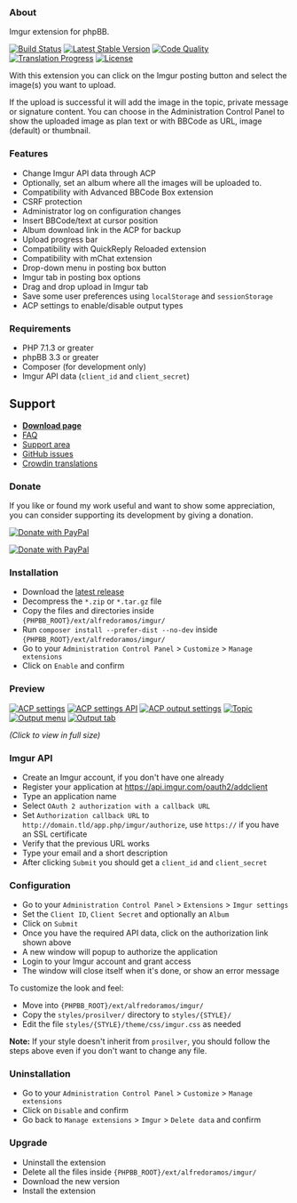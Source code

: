 ### About

Imgur extension for phpBB.

[![Build Status](https://img.shields.io/github/workflow/status/AlfredoRamos/phpbb-ext-imgur/CI?style=flat-square)](https://github.com/AlfredoRamos/phpbb-ext-imgur/actions)
[![Latest Stable Version](https://img.shields.io/github/tag/AlfredoRamos/phpbb-ext-imgur.svg?label=stable&style=flat-square)](https://github.com/AlfredoRamos/phpbb-ext-imgur/releases)
[![Code Quality](https://img.shields.io/codacy/grade/e45e4f83b6724dfe97c43b596ec61d3b.svg?style=flat-square)](https://app.codacy.com/gh/AlfredoRamos/phpbb-ext-imgur/dashboard)
[![Translation Progress](https://badges.crowdin.net/phpbb-ext-imgur/localized.svg)](https://crowdin.com/project/phpbb-ext-imgur)
[![License](https://img.shields.io/github/license/AlfredoRamos/phpbb-ext-imgur.svg?style=flat-square)](https://raw.githubusercontent.com/AlfredoRamos/phpbb-ext-imgur/master/license.txt)

With this extension you can click on the Imgur posting button and select the image(s) you want to upload.

If the upload is successful it will add the image in the topic, private message or signature content. You can choose in the Administration Control Panel to show the uploaded image as plan text or with BBCode as URL, image (default) or thumbnail.

### Features

- Change Imgur API data through ACP
- Optionally, set an album where all the images will be uploaded to.
- Compatibility with Advanced BBCode Box extension
- CSRF protection
- Administrator log on configuration changes
- Insert BBCode/text at cursor position
- Album download link in the ACP for backup
- Upload progress bar
- Compatibility with QuickReply Reloaded extension
- Compatibility with mChat extension
- Drop-down menu in posting box button
- Imgur tab in posting box options
- Drag and drop upload in Imgur tab
- Save some user preferences using `localStorage` and `sessionStorage`
- ACP settings to enable/disable output types

### Requirements

- PHP 7.1.3 or greater
- phpBB 3.3 or greater
- Composer (for development only)
- Imgur API data (`client_id` and `client_secret`)

## Support

- [**Download page**](https://www.phpbb.com/customise/db/extension/imgur/)
- [FAQ](https://www.phpbb.com/customise/db/extension/imgur/faq)
- [Support area](https://www.phpbb.com/customise/db/extension/imgur/support)
- [GitHub issues](https://github.com/AlfredoRamos/phpbb-ext-imgur/issues)
- [Crowdin translations](https://crowdin.com/project/phpbb-ext-imgur)

### Donate

If you like or found my work useful and want to show some appreciation, you can consider supporting its development by giving a donation.

[![Donate with PayPal](https://alfredoramos.mx/images/donate.svg)](https://alfredoramos.mx/donate/)

[![Donate with PayPal](https://www.paypalobjects.com/webstatic/i/logo/rebrand/ppcom.svg)](https://alfredoramos.mx/donate/)

### Installation

- Download the [latest release](https://github.com/AlfredoRamos/phpbb-ext-imgur/releases)
- Decompress the `*.zip` or `*.tar.gz` file
- Copy the files and directories inside `{PHPBB_ROOT}/ext/alfredoramos/imgur/`
- Run `composer install --prefer-dist --no-dev` inside `{PHPBB_ROOT}/ext/alfredoramos/imgur/`
- Go to your `Administration Control Panel` > `Customize` > `Manage extensions`
- Click on `Enable` and confirm

### Preview

[![ACP settings](https://i.imgur.com/FDKbWoqb.png)](https://i.imgur.com/FDKbWoq.png)
[![ACP settings API](https://i.imgur.com/xxCEse7b.png)](https://i.imgur.com/xxCEse7.png)
[![ACP output settings](https://i.imgur.com/CKcYnY2b.png)](https://i.imgur.com/CKcYnY2.png)
[![Topic](https://i.imgur.com/8C7sMR2b.png)](https://i.imgur.com/8C7sMR2.png)
[![Output menu](https://i.imgur.com/YZNmOxeb.png)](https://i.imgur.com/YZNmOxe.png)
[![Output tab](https://i.imgur.com/CY5AMz9b.png)](https://i.imgur.com/CY5AMz9.png)

*(Click to view in full size)*

### Imgur API
- Create an Imgur account, if you don't have one already
- Register your application at https://api.imgur.com/oauth2/addclient
- Type an application name
- Select `OAuth 2 authorization with a callback URL`
- Set `Authorization callback URL` to `http://domain.tld/app.php/imgur/authorize`, use `https://` if you have an SSL certificate
- Verify that the previous URL works
- Type your email and a short description
- After clicking `Submit` you should get a `client_id` and `client_secret`

### Configuration

- Go to your `Administration Control Panel` > `Extensions` > `Imgur settings`
- Set the `Client ID`, `Client Secret` and optionally an `Album`
- Click on `Submit`
- Once you have the required API data, click on the authorization link shown above
- A new window will popup to authorize the application
- Login to your Imgur account and grant access
- The window will close itself when it's done, or show an error message

To customize the look and feel:

- Move into `{PHPBB_ROOT}/ext/alfredoramos/imgur/`
- Copy the `styles/prosilver/` directory to `styles/{STYLE}/`
- Edit the file `styles/{STYLE}/theme/css/imgur.css` as needed

**Note:** If your style doesn't inherit from `prosilver`, you should follow the steps above even if you don't want to change any file.

### Uninstallation

- Go to your `Administration Control Panel` > `Customize` > `Manage extensions`
- Click on `Disable` and confirm
- Go back to `Manage extensions` > `Imgur` > `Delete data` and confirm

### Upgrade

- Uninstall the extension
- Delete all the files inside `{PHPBB_ROOT}/ext/alfredoramos/imgur/`
- Download the new version
- Install the extension
